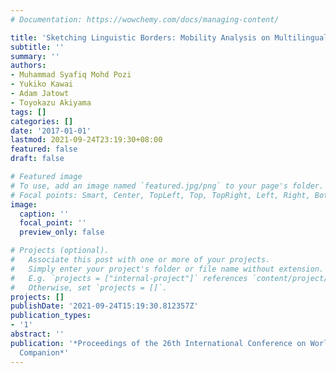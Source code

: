 ```yaml
---
# Documentation: https://wowchemy.com/docs/managing-content/

title: 'Sketching Linguistic Borders: Mobility Analysis on Multilingual Microbloggers'
subtitle: ''
summary: ''
authors:
- Muhammad Syafiq Mohd Pozi
- Yukiko Kawai
- Adam Jatowt
- Toyokazu Akiyama
tags: []
categories: []
date: '2017-01-01'
lastmod: 2021-09-24T23:19:30+08:00
featured: false
draft: false

# Featured image
# To use, add an image named `featured.jpg/png` to your page's folder.
# Focal points: Smart, Center, TopLeft, Top, TopRight, Left, Right, BottomLeft, Bottom, BottomRight.
image:
  caption: ''
  focal_point: ''
  preview_only: false

# Projects (optional).
#   Associate this post with one or more of your projects.
#   Simply enter your project's folder or file name without extension.
#   E.g. `projects = ["internal-project"]` references `content/project/deep-learning/index.md`.
#   Otherwise, set `projects = []`.
projects: []
publishDate: '2021-09-24T15:19:30.812357Z'
publication_types:
- '1'
abstract: ''
publication: '*Proceedings of the 26th International Conference on World Wide Web
  Companion*'
---
```


